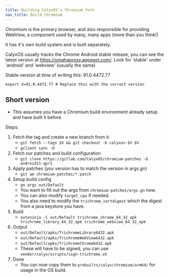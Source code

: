 ```yaml
---
title: Building CalyxOS's Chromium fork
nav_title: Build Chromium
---
```


Chromium is the primary browser, and also responsible for providing WebView, a component used by many, many apps (more than you think!)

It has it's own build system and is built separately.

CalyxOS usually tracks the Chrome Android stable release, you can see the latest version at <https://omahaproxy.appspot.com/>.
Look for 'stable' under 'android' and 'webview' (usually the same)

Stable version at time of writing this: 91.0.4472.77

`export V=91.0.4472.77 # Replace this with the correct version`

## Short version
* This assumes you have a Chromium build environment already setup and have built it before

Steps:
1. Fetch the tag and create a new branch from it.
   * `git fetch --tags $V && git checkout -b calyxos-$V $V`
   * `gclient sync -D`
2. Fetch our patches and build configuration
   * `git clone https://gitlab.com/CalyxOS/chromium-patches -b android11-qpr1`
3. Apply patches (you version has to match the version in args.gn)
   * `git am chromium-patches/*.patch`
4. Setup build config
   * `gn args out/Default`
   * You want to fill out the args from `chromium-patches/args.gn` now.
   * You can also modify `target_cpu` if needed.
   * You also need to modify the `trichrome_certdigest` which the digest from a java keystore you have.
5. Build
   * `autoninja -C out/Default trichrome_chrome_64_32_apk trichrome_library_64_32_apk trichrome_webview_64_32_apk`
6. Output
   * `out/Default/apks/TrichromeLibrary6432.apk`
   * `out/Default/apks/TrichromeWebView6432.apk`
   * `out/Default/apks/TrichromeChrome6432.apk`
   * These will have to be signed, you can use `vendor/calyx/scripts/sign-trichrome.sh`
7. Done
   * You can now copy them to `prebuilts/calyx/chromium/arm64/` for usage in the OS build.